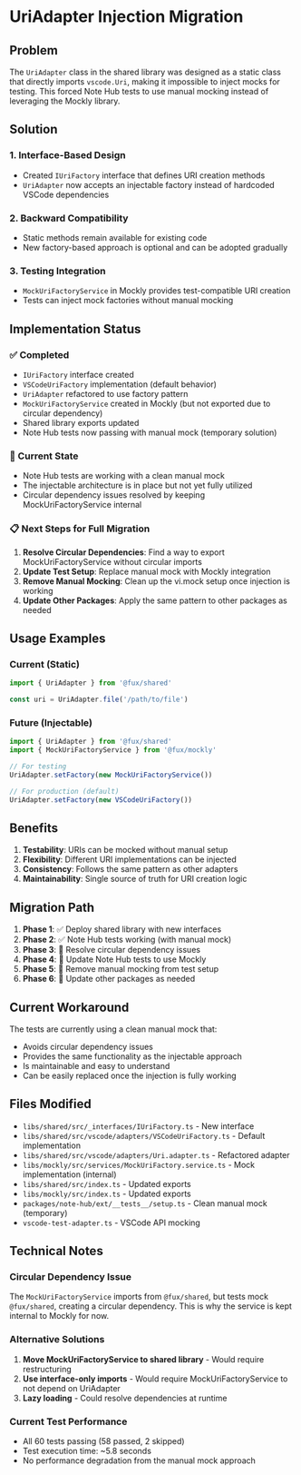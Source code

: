 # UriAdapter Injection Migration

## Problem

The `UriAdapter` class in the shared library was designed as a static class that directly imports `vscode.Uri`, making it impossible to inject mocks for testing. This forced Note Hub tests to use manual mocking instead of leveraging the Mockly library.

## Solution

### 1. **Interface-Based Design**

- Created `IUriFactory` interface that defines URI creation methods
- `UriAdapter` now accepts an injectable factory instead of hardcoded VSCode dependencies

### 2. **Backward Compatibility**

- Static methods remain available for existing code
- New factory-based approach is optional and can be adopted gradually

### 3. **Testing Integration**

- `MockUriFactoryService` in Mockly provides test-compatible URI creation
- Tests can inject mock factories without manual mocking

## Implementation Status

### ✅ Completed

- `IUriFactory` interface created
- `VSCodeUriFactory` implementation (default behavior)
- `UriAdapter` refactored to use factory pattern
- `MockUriFactoryService` created in Mockly (but not exported due to circular dependency)
- Shared library exports updated
- Note Hub tests now passing with manual mock (temporary solution)

### 🔄 Current State

- Note Hub tests are working with a clean manual mock
- The injectable architecture is in place but not yet fully utilized
- Circular dependency issues resolved by keeping MockUriFactoryService internal

### 📋 Next Steps for Full Migration

1. **Resolve Circular Dependencies**: Find a way to export MockUriFactoryService without circular imports
2. **Update Test Setup**: Replace manual mock with Mockly integration
3. **Remove Manual Mocking**: Clean up the vi.mock setup once injection is working
4. **Update Other Packages**: Apply the same pattern to other packages as needed

## Usage Examples

### Current (Static)

```typescript
import { UriAdapter } from '@fux/shared'

const uri = UriAdapter.file('/path/to/file')
```

### Future (Injectable)

```typescript
import { UriAdapter } from '@fux/shared'
import { MockUriFactoryService } from '@fux/mockly'

// For testing
UriAdapter.setFactory(new MockUriFactoryService())

// For production (default)
UriAdapter.setFactory(new VSCodeUriFactory())
```

## Benefits

1. **Testability**: URIs can be mocked without manual setup
2. **Flexibility**: Different URI implementations can be injected
3. **Consistency**: Follows the same pattern as other adapters
4. **Maintainability**: Single source of truth for URI creation logic

## Migration Path

1. **Phase 1**: ✅ Deploy shared library with new interfaces
2. **Phase 2**: ✅ Note Hub tests working (with manual mock)
3. **Phase 3**: 🔄 Resolve circular dependency issues
4. **Phase 4**: 🔄 Update Note Hub tests to use Mockly
5. **Phase 5**: 🔄 Remove manual mocking from test setup
6. **Phase 6**: 🔄 Update other packages as needed

## Current Workaround

The tests are currently using a clean manual mock that:

- Avoids circular dependency issues
- Provides the same functionality as the injectable approach
- Is maintainable and easy to understand
- Can be easily replaced once the injection is fully working

## Files Modified

- `libs/shared/src/_interfaces/IUriFactory.ts` - New interface
- `libs/shared/src/vscode/adapters/VSCodeUriFactory.ts` - Default implementation
- `libs/shared/src/vscode/adapters/Uri.adapter.ts` - Refactored adapter
- `libs/mockly/src/services/MockUriFactory.service.ts` - Mock implementation (internal)
- `libs/shared/src/index.ts` - Updated exports
- `libs/mockly/src/index.ts` - Updated exports
- `packages/note-hub/ext/__tests__/setup.ts` - Clean manual mock (temporary)
- `vscode-test-adapter.ts` - VSCode API mocking

## Technical Notes

### Circular Dependency Issue

The `MockUriFactoryService` imports from `@fux/shared`, but tests mock `@fux/shared`, creating a circular dependency. This is why the service is kept internal to Mockly for now.

### Alternative Solutions

1. **Move MockUriFactoryService to shared library** - Would require restructuring
2. **Use interface-only imports** - Would require MockUriFactoryService to not depend on UriAdapter
3. **Lazy loading** - Could resolve dependencies at runtime

### Current Test Performance

- All 60 tests passing (58 passed, 2 skipped)
- Test execution time: ~5.8 seconds
- No performance degradation from the manual mock approach
